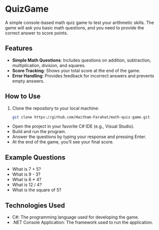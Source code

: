 # QuizGame

A simple console-based math quiz game to test your arithmetic skills. The game will ask you basic math questions, and you need to provide the correct answer to score points.

## Features
- **Simple Math Questions**: Includes questions on addition, subtraction, multiplication, division, and squares.
- **Score Tracking**: Shows your total score at the end of the game.
- **Error Handling**: Provides feedback for incorrect answers and prevents empty answers.

## How to Use
1. Clone the repository to your local machine:
   ```bash
   git clone https://github.com/Haitham-Farahat/math-quiz-game.git
- Open the project in your favorite C# IDE (e.g., Visual Studio).
- Build and run the program.
- Answer the questions by typing your response and pressing Enter.
- At the end of the game, you’ll see your final score.

## Example Questions
- What is 7 + 5?
- What is 9 - 3?
- What is 6 * 4?
- What is 12 / 4?
- What is the square of 5?

## Technologies Used
- C#: The programming language used for developing the game.
- .NET Console Application: The framework used to run the application.

